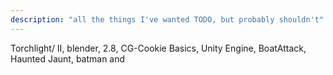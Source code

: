 ```yaml
---
description: "all the things I've wanted TODO, but probably shouldn't"
---
```


Torchlight/ II, blender, 2.8, CG-Cookie Basics, Unity Engine, BoatAttack, Haunted Jaunt, batman and
